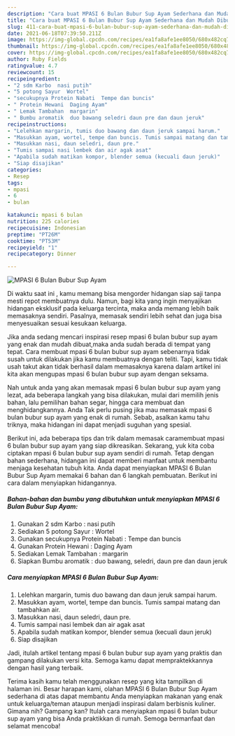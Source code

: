 ```yaml
---
description: "Cara buat MPASI 6 Bulan Bubur Sup Ayam Sederhana dan Mudah Dibuat"
title: "Cara buat MPASI 6 Bulan Bubur Sup Ayam Sederhana dan Mudah Dibuat"
slug: 411-cara-buat-mpasi-6-bulan-bubur-sup-ayam-sederhana-dan-mudah-dibuat
date: 2021-06-18T07:39:50.211Z
image: https://img-global.cpcdn.com/recipes/ea1fa8afe1ee8050/680x482cq70/mpasi-6-bulan-bubur-sup-ayam-foto-resep-utama.jpg
thumbnail: https://img-global.cpcdn.com/recipes/ea1fa8afe1ee8050/680x482cq70/mpasi-6-bulan-bubur-sup-ayam-foto-resep-utama.jpg
cover: https://img-global.cpcdn.com/recipes/ea1fa8afe1ee8050/680x482cq70/mpasi-6-bulan-bubur-sup-ayam-foto-resep-utama.jpg
author: Ruby Fields
ratingvalue: 4.7
reviewcount: 15
recipeingredient:
- "2 sdm Karbo  nasi putih"
- "5 potong Sayur  Wortel"
- "secukupnya Protein Nabati  Tempe dan buncis"
- " Protein Hewani  Daging Ayam"
- " Lemak Tambahan  margarin"
- " Bumbu aromatik  duo bawang seledri daun pre dan daun jeruk"
recipeinstructions:
- "Lelehkan margarin, tumis duo bawang dan daun jeruk sampai harum."
- "Masukkan ayam, wortel, tempe dan buncis. Tumis sampai matang dan tambahkan air."
- "Masukkan nasi, daun seledri, daun pre."
- "Tumis sampai nasi lembek dan air agak asat"
- "Apabila sudah matikan kompor, blender semua (kecuali daun jeruk)"
- "Siap disajikan"
categories:
- Resep
tags:
- mpasi
- 6
- bulan

katakunci: mpasi 6 bulan 
nutrition: 225 calories
recipecuisine: Indonesian
preptime: "PT26M"
cooktime: "PT53M"
recipeyield: "1"
recipecategory: Dinner

---
```



![MPASI 6 Bulan Bubur Sup Ayam](https://img-global.cpcdn.com/recipes/ea1fa8afe1ee8050/680x482cq70/mpasi-6-bulan-bubur-sup-ayam-foto-resep-utama.jpg)

Di waktu  saat ini , kamu memang bisa mengorder hidangan siap saji tanpa mesti repot membuatnya dulu. Namun, bagi kita yang ingin menyajikan hidangan eksklusif pada keluarga tercinta, maka anda memang lebih baik memasaknya sendiri. Pasalnya, memasak sendiri lebih sehat dan juga bisa menyesuaikan sesuai kesukaan keluarga.

Jika anda sedang mencari inspirasi resep mpasi 6 bulan bubur sup ayam yang enak dan mudah dibuat,maka anda sudah berada di tempat yang tepat. Cara membuat mpasi 6 bulan bubur sup ayam  sebenarnya tidak susah untuk dilakukan jika kamu membuatnya dengan teliti. Tapi, kamu tidak usah takut akan tidak berhasil dalam memasaknya 
karena dalam artikel ini kita akan mengupas mpasi 6 bulan bubur sup ayam dengan seksama.  



Nah untuk anda yang akan memasak mpasi 6 bulan bubur sup ayam yang lezat, ada beberapa langkah yang bisa dilakukan, mulai dari memilih jenis bahan, lalu pemilihan bahan segar, hingga cara membuat dan menghidangkannya. Anda Tak perlu pusing jika mau memasak mpasi 6 bulan bubur sup ayam yang enak di rumah. Sebab, asalkan kamu  tahu triknya, maka hidangan ini dapat menjadi suguhan yang spesial.

Berikut ini, ada beberapa tips dan trik dalam memasak caramembuat mpasi 6 bulan bubur sup ayam yang siap dikreasikan. Sekarang, yuk kita coba ciptakan mpasi 6 bulan bubur sup ayam sendiri di rumah. Tetap dengan bahan sederhana, hidangan ini dapat memberi manfaat untuk membantu menjaga kesehatan tubuh kita. Anda dapat menyiapkan MPASI 6 Bulan Bubur Sup Ayam memakai 6 bahan dan 6 langkah pembuatan. Berikut ini cara dalam menyiapkan hidangannya.

<!--inarticleads1-->

##### Bahan-bahan dan bumbu yang dibutuhkan untuk menyiapkan MPASI 6 Bulan Bubur Sup Ayam:

1. Gunakan 2 sdm Karbo : nasi putih
1. Sediakan 5 potong Sayur : Wortel
1. Gunakan secukupnya Protein Nabati : Tempe dan buncis
1. Gunakan  Protein Hewani : Daging Ayam
1. Sediakan  Lemak Tambahan : margarin
1. Siapkan  Bumbu aromatik : duo bawang, seledri, daun pre dan daun jeruk




<!--inarticleads2-->

##### Cara menyiapkan MPASI 6 Bulan Bubur Sup Ayam:

1. Lelehkan margarin, tumis duo bawang dan daun jeruk sampai harum.
1. Masukkan ayam, wortel, tempe dan buncis. Tumis sampai matang dan tambahkan air.
1. Masukkan nasi, daun seledri, daun pre.
1. Tumis sampai nasi lembek dan air agak asat
1. Apabila sudah matikan kompor, blender semua (kecuali daun jeruk)
1. Siap disajikan




Jadi, itulah artikel tentang  mpasi 6 bulan bubur sup ayam  yang praktis dan gampang dilakukan versi kita. Semoga kamu dapat mempraktekkannya dengan hasil yang terbaik. 

Terima kasih kamu telah menggunakan resep yang kita tampilkan di halaman ini. Besar harapan kami, olahan  MPASI 6 Bulan Bubur Sup Ayam sederhana di atas dapat membantu Anda menyiapkan makanan yang enak untuk keluarga/teman ataupun menjadi inspirasi dalam berbisnis kuliner. Gimana nih? Gampang kan? Itulah cara menyiapkan mpasi 6 bulan bubur sup ayam yang bisa Anda praktikkan di rumah. Semoga bermanfaat dan selamat mencoba!

